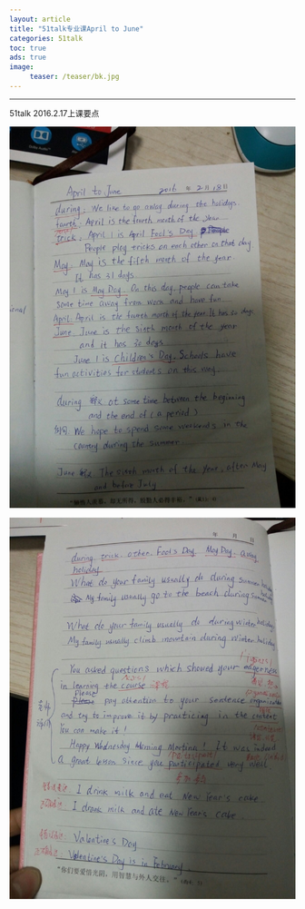 ```yaml
---
layout: article
title: "51talk专业课April to June"
categories: 51talk
toc: true
ads: true
image:
     teaser: /teaser/bk.jpg
---
```


---

51talk   2016.2.17上课要点

![ss](https://github.com/storage201602/storage201602/blob/master/chenyifan2016/_posts/51talk/2016-02-17-142551talk.md/0217_48.jpg?raw=true)

![ss](https://github.com/storage201602/storage201602/blob/master/chenyifan2016/_posts/51talk/2016-02-17-142551talk.md/0217_47.jpg?raw=true)